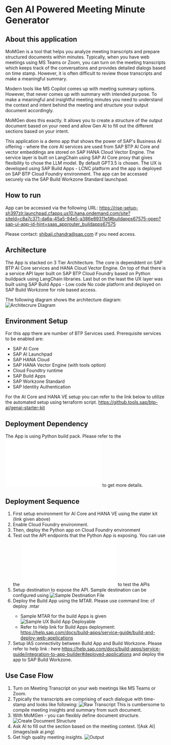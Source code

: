 # Gen AI Powered Meeting Minute Generator 
## About this application

MoMGen is a tool that helps you analyze meeting transcripts and prepare structured documents within minutes.
Typically, when you have web meetings using MS Teams or Zoom, you can turn on the meeting transcripts which keeps track of the conversations and provides detailed dialogs based on time stamp. However, it is often difficult to review those transcripts and make a meaningful summary.

Modern tools like MS Copilot comes up with meeting summary options. However, that never comes up with summary with intended purpose.
To make a meaningful and insightful meeting minutes you need to understand the context and intent behind the meeting and structure your output document accordingly.

MoMGen does this exactly. It allows you to create a structure of the output document based on your need and allow Gen AI to fill out the different sections based on your intent.

This application is a demo app that shows the power of SAP's Business AI offering - where the core AI services are used from SAP BTP AI Core and vector embeddings are stored on SAP HANA Cloud Vector Engine. The service layer is built on LangChain using SAP AI Core proxy that gives flexibility to chose the LLM model. By default GPT3.5 is chosen. The UX is developed using SAP Build Apps - LCNC platform and the app is deployed on SAP BTP Cloud Foundry environment. The app can be accessed securely via the SAP Build Workzone Standard launchpad.

## How to run
App can be accessed via the following URL:
https://rise-setup-sh397zlr.launchpad.cfapps.us10.hana.ondemand.com/site?siteId=c8a7c371-da6a-45a5-94e5-a386e89311e1#buildapps67575-open?sap-ui-app-id-hint=saas_approuter_buildapps67575

Please contact: shibaji.chandra@sap.com if you need access.

## Architecture
The App is stacked on 3 Tier Architecture. The core is dependdent on SAP BTP AI Core services and HANA Cloud Vector Engine. On top of that there is a service API layer built on SAP BTP Cloud Foundry based on Python buildpack using LangChain libraries. Last but on the least the UX layer was built using SAP Build Apps - Low code No code platform and deployed on SAP Build Workzone for role based access.

The following diagram shows the architecture diagram:
![Architecrure Diagram](images/mom-gen-architecture.jpg)

## Environment Setup
For this app there are number of BTP Services used. Prerequisite services to be enabled are:
* SAP AI Core
* SAP AI Launchpad
* SAP HANA Cloud
* SAP HANA Vector Engine (with tools option)
* Cloud Foundtry runtime
* SAP Build Apps
* SAP Workzone Standard
* SAP Identity Authentication

For the AI Core and HANA VE setup you can refer to the link below to utilize the automated setup using terraform script.
https://github.tools.sap/btp-ai/genai-starter-kit

## Deployment Dependency
The App is using Python build pack. Please refer to the  ![requirements.txt](requirements.txt) to get more details.

## Deployment Sequence
1. First setup environment for AI Core and HANA VE using the stater kit (link given above)
2. Enable Cloud Foundry environment.
3. Then, deploy the Python app on Cloud Foundry environment
4. Test out the API endpoints that the Python App is exposing. You can use the ![POSTMAN Collection](testing/MOM-RAG.postman_collection.json) to test the APIs
5. Setup destination to expose the API. Sample destination can be configured using ![Sample Destination File](config/RAG)
6. Deploy the Build App using the MTAR. Please use command line: cf deploy <your MTAR file name>.mtar
    - Sample MTAR for the build Apps is given ![Sample UX Build App Deployable](UX/app-67575_web_build-5561.mtar)
    - Refer to Help link for Build Apps deployment: https://help.sap.com/docs/build-apps/service-guide/build-and-deploy-web-applications
7. Setup IAS connectivity between Build App and Build Workzone. Please refer to help link : here https://help.sap.com/docs/build-apps/service-guide/integration-to-app-builder#deployed-applications and deploy the app to SAP Build Workzone.

## Use Case Flow
1. Turn on Meeting Transcript on your web meetings like MS Teams or Zoom.
2. Typically the transcripts are comprising of each dialogue with time-stamp and looks like following:
![Raw Transcript](images/raw-transcript.png)
This is cumbersome to compile meeting insights and summary from such document.
3. With MoMGen - you can flexibly define document structure.
![Create Document Structure](images/docu-structure.png)
4. Ask AI to fill out the section based on the meeting context.
![Ask AI](images/ask ai.png)
5. Get high quality meeting insights.
![Output](images/output.png)

